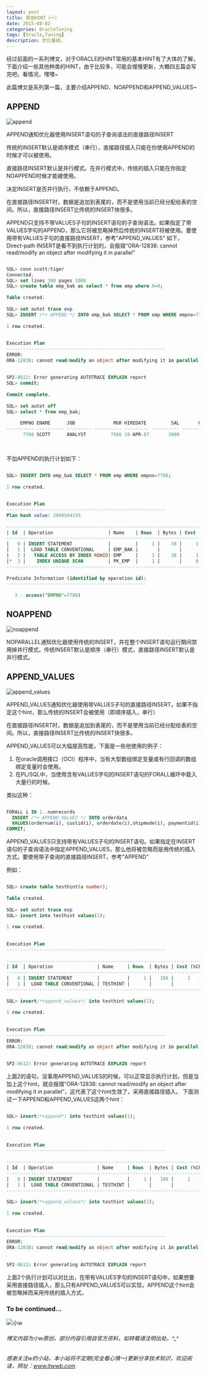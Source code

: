 ```yaml
---
layout: post
title: 其他HINT（一）
date: 2015-08-02
categories: OracleTuning
tags: [Oracle,Tuning]
description: 优化基础。
---
```


经过前面的一系列博文，对于ORACLE的HINT常用的基本HINT有了大体的了解，下面介绍一些其他种类的HINT，由于比较多，可能会慢慢更新，大概四五篇会写完吧，看情况，嘿嘿~

此篇博文是系列第一篇，主要介绍APPEND、NOAPPEND和APPEND_VALUES~

## APPEND 

![append](https://docs.oracle.com/cd/E11882_01/server.112/e41084/img/append_hint.gif)

APPEND通知优化器使用INSERT语句的子查询语法的直接路径INSERT

传统的INSERT默认是顺序模式（串行），直接路径插入只能在你使用APPEND的时候才可以被使用。

直接路径INSERT默认是并行模式。在并行模式中，传统的插入只能在你指定NOAPPEND时候才能被使用。

决定INSERT是否并行执行，不依赖于APPEND。

在直接路径INSERT时，数据是追加到表尾的，而不是使用当前已经分配给表的空间。所以，直接路径INSERT比传统的INSERT快很多。

APPEND只支持不带VALUES子句的INSERT语句的子查询语法。如果指定了带VALUES字句的APPEND，那么它将被忽略掉然后传统的INSERT将被使用。要使用带有VALUES子句的直接路径INSERT，参考"APPEND_VALUES"
如下，Direct-path INSERT是看不到执行计划的，会报错“ORA-12838: cannot read/modify an object after modifying it in parallel”

```sql

SQL> conn scott/tiger
Connected.
SQL> set lines 300 pages 1000
SQL> create table emp_bak as select * from emp where 0=9;
 
Table created.
 
SQL> set autot trace exp
SQL> INSERT /*+ APPEND */ INTO emp_bak SELECT * FROM emp WHERE empno=7788;
 
1 row created.
 
 
Execution Plan
----------------------------------------------------------
ERROR:
ORA-12838: cannot read/modify an object after modifying it in parallel
 
 
SP2-0612: Error generating AUTOTRACE EXPLAIN report
SQL> commit;
 
Commit complete.
 
SQL> set autot off  
SQL> select * from emp_bak;
 
     EMPNO ENAME      JOB              MGR HIREDATE         SAL       COMM     DEPTNO
---------- ---------- --------- ---------- --------- ---------- ---------- ----------
      7788 SCOTT      ANALYST         7566 19-APR-87       3000                    20
	  
	  
```
	  
不加APPEND的执行计划如下：

```sql

SQL> INSERT INTO emp_bak SELECT * FROM emp WHERE empno=7788;
 
1 row created.
 
 
Execution Plan
----------------------------------------------------------
Plan hash value: 2949544139
 
----------------------------------------------------------------------------------------
| Id  | Operation                    | Name    | Rows  | Bytes | Cost (%CPU)| Time     |
----------------------------------------------------------------------------------------
|   0 | INSERT STATEMENT             |         |     1 |    38 |     1   (0)| 00:00:01 |
|   1 |  LOAD TABLE CONVENTIONAL     | EMP_BAK |       |       |            |          |
|   2 |   TABLE ACCESS BY INDEX ROWID| EMP     |     1 |    38 |     1   (0)| 00:00:01 |
|*  3 |    INDEX UNIQUE SCAN         | PK_EMP  |     1 |       |     0   (0)| 00:00:01 |
----------------------------------------------------------------------------------------
 
Predicate Information (identified by operation id):
---------------------------------------------------
 
   3 - access("EMPNO"=7788)


```


## NOAPPEND

![noappend](https://docs.oracle.com/cd/E11882_01/server.112/e41084/img/noappend_hint.gif)

NOPARALLEL通知优化器使用传统的INSERT，并在整个INSERT语句运行期间禁用掉并行模式。传统INSERT默认是顺序（串行）模式，直接路径INSERT默认是并行模式。


## APPEND_VALUES

![append_values](https://docs.oracle.com/cd/E11882_01/server.112/e41084/img/append_values_hint.gif)

APPEND_VALUES通知优化器使用带VALUES子句的直接路径INSERT。如果不指定这个hint，那么传统的INSERT会被使用（即顺序插入，串行）

在直接路径INSERT时，数据是追加到表尾的，而不是使用当前已经分配给表的空间。所以，直接路径INSERT比传统的INSERT快很多。

APPEND_VALUES可以大幅提高性能，下面是一些他使用的例子：

1. 在oracle调用接口（OCI）程序中，当有大型数组绑定变量或有行回调的数组绑定变量时会使用。
2. 在PL/SQL中，当使用含有VALUES字句的INSERT语句的FORALL循环中载入大量行的时候。
    
类似这种：

```sql

FORALL i IN 1..numrecords
  INSERT /*+ APPEND_VALUES */ INTO orderdata 
  VALUES(ordernum(i), custid(i), orderdate(i),shipmode(i), paymentid(i));
COMMIT;

```

APPEND_VALUES只支持带有VALUES子句的INSERT语句。如果指定在INSERT语句的子查询语法中指定APPEND_VALUES，那么他将被忽略而是用传统的插入方式。要使用带子查询的直接路径INSERT，参考"APPEND"


例如：

```sql

SQL> create table testhint(a number);
 
Table created.
 
SQL> set autot trace exp
SQL> insert into testhint values(1);
 
1 row created.
 
 
Execution Plan
----------------------------------------------------------
 
-------------------------------------------------------------------------------------
| Id  | Operation                | Name     | Rows  | Bytes | Cost (%CPU)| Time     |
-------------------------------------------------------------------------------------
|   0 | INSERT STATEMENT         |          |     1 |   100 |     1   (0)| 00:00:01 |
|   1 |  LOAD TABLE CONVENTIONAL | TESTHINT |       |       |            |          |
-------------------------------------------------------------------------------------
 
SQL> insert/*+append_values*/ into testhint values(1);
 
1 row created.
 
 
Execution Plan
----------------------------------------------------------
ERROR:
ORA-12838: cannot read/modify an object after modifying it in parallel
 
 
SP2-0612: Error generating AUTOTRACE EXPLAIN report

```

上面2的语句，没事用APPEND_VALUES的时候，可以正常显示执行计划，但是当加上这个hint，就会报错“ORA-12838: cannot read/modify an object after modifying it in parallel”，这代表了这个hint生效了，采用直接路径插入。
下面测试一下APPEND和APPEND_VALUES这两个hint：

```sql

SQL> insert/*+append*/ into testhint values(1);
 
1 row created.
 
 
Execution Plan
----------------------------------------------------------
 
-------------------------------------------------------------------------------------
| Id  | Operation                | Name     | Rows  | Bytes | Cost (%CPU)| Time     |
-------------------------------------------------------------------------------------
|   0 | INSERT STATEMENT         |          |     1 |   100 |     1   (0)| 00:00:01 |
|   1 |  LOAD TABLE CONVENTIONAL | TESTHINT |       |       |            |          |
-------------------------------------------------------------------------------------
 
SQL> insert/*+append_values*/ into testhint values(1);
 
1 row created.
 
 
Execution Plan
----------------------------------------------------------
ERROR:
ORA-12838: cannot read/modify an object after modifying it in parallel
 
 
SP2-0612: Error generating AUTOTRACE EXPLAIN report

```

上面2个执行计划可以对比出，在带有VALUES字句的INSERT语句中，如果想要采用直接路径插入，那么只有APPEND_VALUES可以实现，APPEND这个hint会被忽略掉而采用传统的插入方式。


### To be continued...


![小w](https://wx2.sinaimg.cn/mw1024/891ecf4fly1fr361nvrcnj207w07sad7.jpg)

###### 博文内容为小w原创，部分内容引用自官方资料，如转载请注明出处。^_^

###### 感谢关注w的小站，本小站将不定期(完全看心情～)更新分享技术知识，欢迎阅读，网址：www.itwwb.com

